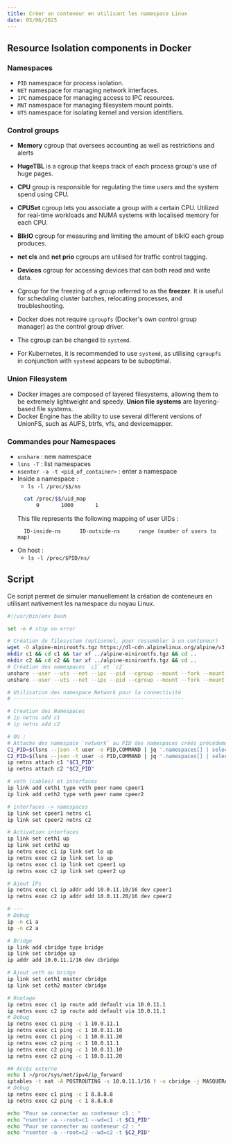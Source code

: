 ```yaml
---
title: Créer un conteneur en utilisant les namespace Linux
date: 05/06/2025
---
```


## Resource Isolation components in Docker

### Namespaces

- `PID` namespace for process isolation.
- `NET` namespace for managing network interfaces.
- `IPC` namespace for managing access to IPC resources.
- `MNT` namespace for managing filesystem mount points.
- `UTS` namespace for isolating kernel and version identifiers.

### Control groups

- **Memory** cgroup that oversees accounting as well as restrictions and alerts
- **HugeTBL** is a cgroup that keeps track of each process group's use of huge pages.
- **CPU** group is responsible for regulating the time users and the system spend using CPU.
- **CPUSet** cgroup lets you associate a group with a certain CPU. Utilized for real-time workloads and NUMA systems with localised memory for each CPU.
- **BlkIO** cgroup for measuring and limiting the amount of blkIO each group produces.
- **net cls** and **net prio** cgroups are utilised for traffic control tagging.
- **Devices** cgroup for accessing devices that can both read and write data.
- Cgroup for the freezing of a group referred to as the **freezer**. It is useful for scheduling cluster batches, relocating processes, and troubleshooting.

- Docker does not require `cgroupfs` (Docker's own control group manager) as the control group driver.
- The cgroup can be changed to `systemd`.
- For Kubernetes, it is recommended to use `systemd`, as utilising `cgroupfs` in conjunction with `systemd` appears to be suboptimal.

### Union Filesystem

- Docker images are composed of layered filesystems, allowing them to be extremely lightweight and speedy. **Union file systems** are layering-based file systems.
- Docker Engine has the ability to use several different versions of UnionFS, such as AUFS, btrfs, vfs, and devicemapper.

### Commandes pour Namespaces

- `unshare` : new namespace
- `lsns -T` : list namespaces
- `nsenter -a -t <pid_of_container>` : enter a namespace
- Inside a namespace :
  - `ls -l /proc/$$/ns`
  ```sh
	cat /proc/$$/uid_map
        0       1000       1
	```
  This file represents the following mapping of user UIDs :
  ```
	ID-inside-ns      ID-outside-ns      range (number of users to map)
  ```
- On host :
  - `ls -l /proc/$PID/ns/`

## Script

Ce script permet de simuler manuellement la création de conteneurs en utilisant nativement les namespace du noyau Linux.

```sh
#!/usr/bin/env bash

set -e # stop on error

# Création du filesystem (optionnel, pour ressembler à un conteneur)
wget -O alpine-minirootfs.tgz https://dl-cdn.alpinelinux.org/alpine/v3.21/releases/x86_64/alpine-minirootfs-3.21.3-x86_64.tar.gz
mkdir c1 && cd c1 && tar xf ../alpine-minirootfs.tgz && cd ..
mkdir c2 && cd c2 && tar xf ../alpine-minirootfs.tgz && cd ..
# Création des namespaces `c1` et `c2`
unshare --user --uts --net --ipc --pid --cgroup --mount --fork --mount-proc=proc --root=c1 --wd=c1 --map-root-user ash -c 'sleep infinity' &
unshare --user --uts --net --ipc --pid --cgroup --mount --fork --mount-proc=proc --root=c2 --wd=c2 --map-root-user ash -c 'sleep infinity' &

# Utilisation des namespace Network pour la connectivité
# -------------------------------------------------------

# Creation des Namespaces
# ip netns add c1
# ip netns add c2

# OU :
# Attache des namespace `network` au PID des namespaces créés précédemment
C1_PID=$(lsns --json -t user -o PID,COMMAND | jq '.namespaces[] | select(.command | contains("c1")) | .pid')
C2_PID=$(lsns --json -t user -o PID,COMMAND | jq '.namespaces[] | select(.command | contains("c2")) | .pid')
ip netns attach c1 "$C1_PID"
ip netns attach c2 "$C2_PID"

# veth (cables) et interfaces
ip link add ceth1 type veth peer name cpeer1
ip link add ceth2 type veth peer name cpeer2

# interfaces -> namespaces
ip link set cpeer1 netns c1
ip link set cpeer2 netns c2

# Activation interfaces
ip link set ceth1 up
ip link set ceth2 up
ip netns exec c1 ip link set lo up
ip netns exec c2 ip link set lo up
ip netns exec c1 ip link set cpeer1 up
ip netns exec c2 ip link set cpeer2 up

# Ajout IPs
ip netns exec c1 ip addr add 10.0.11.10/16 dev cpeer1
ip netns exec c2 ip addr add 10.0.11.20/16 dev cpeer2

# ---
# Debug
ip -n c1 a
ip -n c2 a

# Bridge
ip link add cbridge type bridge
ip link set cbridge up
ip addr add 10.0.11.1/16 dev cbridge

# Ajout veth au bridge
ip link set ceth1 master cbridge
ip link set ceth2 master cbridge

# Routage
ip netns exec c1 ip route add default via 10.0.11.1
ip netns exec c2 ip route add default via 10.0.11.1
# Debug
ip netns exec c1 ping -c 1 10.0.11.1
ip netns exec c1 ping -c 1 10.0.11.10
ip netns exec c1 ping -c 1 10.0.11.20
ip netns exec c2 ping -c 1 10.0.11.1
ip netns exec c2 ping -c 1 10.0.11.10
ip netns exec c2 ping -c 1 10.0.11.20

## Accès externe
echo 1 >/proc/sys/net/ipv4/ip_forward
iptables -t nat -A POSTROUTING -s 10.0.11.1/16 ! -o cbridge -j MASQUERADE
# Debug
ip netns exec c1 ping -c 1 8.8.8.8
ip netns exec c2 ping -c 1 8.8.8.8

echo "Pour se connecter au conteneur c1 : "
echo "nsenter -a --root=c1 --wd=c1 -t $C1_PID"
echo "Pour se connecter au conteneur c2 : "
echo "nsenter -a --root=c2 --wd=c2 -t $C2_PID"
```

